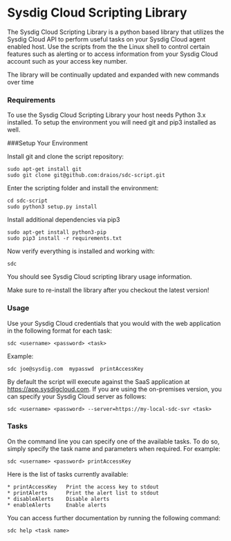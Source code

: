 Sysdig Cloud Scripting Library
===================

The Sysdig Cloud Scripting Library is a python based library that utilizes the Sysdig Cloud API to perform useful tasks on your Sysdig Cloud agent enabled host. Use the scripts from the the Linux shell to control certain features such as alerting or to access information from your Sysdig Cloud account such as your access key number. 

The library will be continually updated and expanded with new commands over time

### Requirements

To use the Sysdig Cloud Scripting Library your host needs Python 3.x installed. To setup the environment you will need git and pip3 installed as well.

###Setup Your Environment

Install git and clone the script repository:
```
sudo apt-get install git
sudo git clone git@github.com:draios/sdc-script.git
```

Enter the scripting folder and install the environment:
```
cd sdc-script
sudo python3 setup.py install
```

Install additional dependencies via pip3
```
sudo apt-get install python3-pip
sudo pip3 install -r requirements.txt
```

Now verify everything is installed and working with:
```
sdc
```

You should see Sysdig Cloud scripting library usage information.

Make sure to re-install the library after you checkout the latest version!


### Usage

Use your Sysdig Cloud credentials that you would with the web application in the following format for each task:
```
sdc <username> <password> <task>
```
Example:
```
sdc joe@sysdig.com  mypasswd  printAccessKey
```

By default the script will execute against the SaaS application at https://app.sysdigcloud.com. If you are using the on-premises version, you can specify your Sysdig Cloud server as follows:
```
sdc <username> <password> --server=https://my-local-sdc-svr <task>
```

### Tasks

On the command line you can specify one of the available tasks. To do so, simply specify the task name and parameters when required. For example:

```
sdc <username> <password> printAccessKey
```

Here is the list of tasks currently available:

```
* printAccessKey   Print the access key to stdout
* printAlerts      Print the alert list to stdout
* disableAlerts    Disable alerts
* enableAlerts     Enable alerts
```

You can access further documentation by running the following command:

```
sdc help <task name>
```
